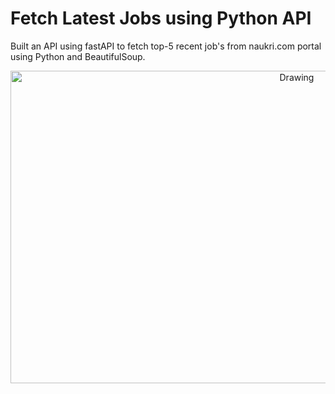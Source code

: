# Fetch Latest Jobs using Python API
Built an API using fastAPI to fetch top-5 recent job's from naukri.com portal using Python and BeautifulSoup.

<p align="center">
  <img class="center" src ="/Sample/wp1.png" alt="Drawing" style="width : 900px; height : 500px">
</p>

